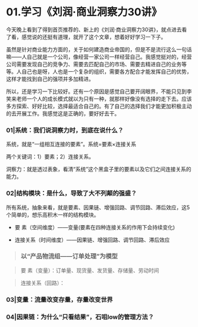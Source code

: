 # 01.学习《刘润·商业洞察力30讲》

今天晚上看到了得到首页推荐的、新上的《刘润·商业洞察力30讲》，就点进去看了看，感觉说的还挺有道理，就开了这个文章，想着好好学习一下子。

虽然是针对商业能力方面的，关于如何建造商业帝国的，但是不是流行这么一句话嘛——人自己就是一个公司，像经营一家公司一样经营自己。我感觉挺对的，经营公司需要发现自己的竞争力、需要去匹配自己的市场、需要去精进自己的业务等等。人自己也是呀，人也是一个复杂的组织，需要各方配合才能发挥自己的优势，这样才能找到自己的强项并多加精进。

所以，还是学习一下比较好。还有一个原因是感觉自己要开阔眼界，不能只见到李笑来老师一个人的成长模式就以为只有一种，就那样好像没有选择的走下去。应该多方探索、好好比较，选择最适合自己的。有了自己的选择我们才能更加积极主动的去开展工作。我感觉这是正确的，要好好去干。

### 01|系统：我们说洞察力时，到底在说什么？

系统，就是“一组相互连接的要素”。系统=要素×连接关系

两个关键词：1）要素；2）连接关系。

洞察力：就是透过表象，看清“系统”这个黑盒子里的要素以及它们之间连接关系的能力。

### 02|结构模块：是什么，导致了大不列颠的强盛？

所有系统，抽象来看，就是要素、因果链、增强回路、调节回路、滞后效应，这5个简单的，想乐高积木一样的结构模块。

- 要    素（空间维度）——变量(要素在四种连接关系的作用下会持续变化)

- 连接关系（时间维度）——因果链、增强回路、调节回路、滞后效应

> ### 以“产品物流组——订单处理”为模型

> 要    素（变量）：订单量、现货量、发货量、存储量、劳动时间

> 连接关系（回路）：

> 
> 

### 03|变量：流量改变存量，存量改变世界

### 04|因果链：为什么“只看结果”，石咀low的管理方法？

